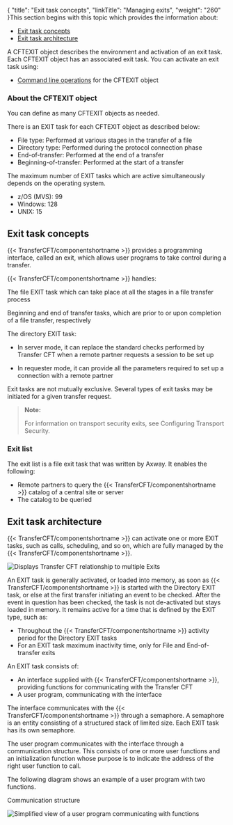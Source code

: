 {
    "title": "Exit task concepts",
    "linkTitle": "Managing exits",
    "weight": "260"
}This section begins with this topic
which provides the information about:

-   [Exit
    task concepts](#Exit_task_concepts)
-   [Exit
    task architecture](#Exit_task_architecture)

A CFTEXIT object describes
the environment and activation of an exit
task. Each CFTEXIT object has an associated exit task. You can activate an exit task using:

-   [Command
    line operations](../../c_intro_userinterfaces/web_copilot_ui/conf_intro/cftexit) for the CFTEXIT object

<span id="About_the_CFTEXIT_object"></span>

### About the CFTEXIT object

You can define as many CFTEXIT objects as needed.

There is an EXIT task for each
CFTEXIT object as described below:

-   File type: Performed
    at various stages in the transfer of a file
-   Directory type:
    Performed during the protocol connection phase
-   End-of-transfer:
    Performed at the end of a transfer
-   Beginning-of-transfer: Performed at the start of a transfer

The maximum number of EXIT tasks which are active simultaneously depends
on the operating system.

-   z/OS (MVS): 99
-   Windows: 128
-   UNIX: 15

<span id="Exit_task_concepts"></span>

## Exit task concepts

{{< TransferCFT/componentshortname  >}} provides a programming interface, called an exit,
which allows user programs to take control during a transfer.

{{< TransferCFT/componentshortname  >}} handles:

The file EXIT task
which can take place at all the stages in a file transfer process

Beginning and end of transfer tasks, which are prior to or upon completion of a file transfer, respectively

The directory EXIT
task:

-   In
    server mode, it can replace the standard checks performed by Transfer
    CFT when a remote partner requests a session to be set up

<!-- -->

-   In
    requester mode, it can provide all the parameters required to set
    up a connection with a remote partner

Exit tasks are not mutually exclusive. Several types of exit tasks may
be initiated for a given transfer request.

> **Note:**
>
> For
> information on transport security exits, see Configuring
> Transport Security.

### Exit list

The exit list is a file exit task that was written by Axway. It enables the following:

-   Remote partners
    to query the  {{< TransferCFT/componentshortname >}} catalog of a central site or server
-   The catalog to
    be queried

<span id="Exit_task_architecture"></span>

## Exit task architecture

{{< TransferCFT/componentshortname  >}} can activate one or more EXIT tasks,  such as calls, scheduling, and so on, which
are fully managed by the  {{< TransferCFT/componentshortname  >}}.

<img src="/Images/TransferCFT/cft_exits_1.png" class="maxWidth" alt="Displays Transfer CFT relationship to multiple Exits" />

An EXIT task is generally activated, or loaded into memory,
as soon as  {{< TransferCFT/componentshortname  >}} is started with the Directory EXIT
task, or else at the first transfer initiating an event to be checked.
After the event in question has been checked, the task is not de-activated
but stays loaded in memory. It remains active for a time that is defined
by the EXIT type, such as:

-   Throughout the
      {{< TransferCFT/componentshortname >}} activity period for the Directory  EXIT tasks
-   For an EXIT task
    maximum inactivity time, only for File and End-of-transfer exits

An EXIT task consists of:

-   An interface supplied
    with  {{< TransferCFT/componentshortname >}}, providing functions for communicating with the Transfer
    CFT
-   A user program,
    communicating with the interface

The interface communicates with the  {{< TransferCFT/componentshortname  >}} through a semaphore. A semaphore is an entity
consisting of a structured stack of limited size. Each EXIT task has its
own semaphore.

The user program communicates with the interface through a communication
structure. This consists of one or more user functions and an initialization
function whose purpose is to indicate the address of the right user function
to call.

The following diagram shows an example
of a user program with two functions.

Communication structure

<img src="/Images/TransferCFT/cft_exits_2.png" class="maxWidth" alt="Simplified view of a user program communicating with functions" />
